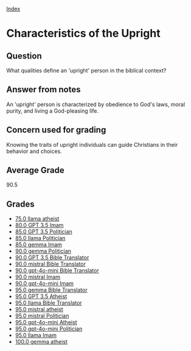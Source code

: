 
[Index](../../index.md)
# Characteristics of the Upright
## Question
What qualities define an 'upright' person in the biblical context?

## Answer from notes
An 'upright' person is characterized by obedience to God's laws, moral purity, and living a God-pleasing life.

## Concern used for grading
Knowing the traits of upright individuals can guide Christians in their behavior and choices.

## Average Grade
90.5

## Grades
 * [75.0 llama atheist](../answers/llama_atheist/Characteristics_of_the_Upright.md)
 * [80.0 GPT 3.5 Imam](../answers/GPT_3.5_Imam/Characteristics_of_the_Upright.md)
 * [85.0 GPT 3.5 Politician](../answers/GPT_3.5_Politician/Characteristics_of_the_Upright.md)
 * [85.0 llama Politician](../answers/llama_Politician/Characteristics_of_the_Upright.md)
 * [85.0 gemma Imam](../answers/gemma_Imam/Characteristics_of_the_Upright.md)
 * [90.0 gemma Politician](../answers/gemma_Politician/Characteristics_of_the_Upright.md)
 * [90.0 GPT 3.5 Bible Translator](../answers/GPT_3.5_Bible_Translator/Characteristics_of_the_Upright.md)
 * [90.0 mistral Bible Translator](../answers/mistral_Bible_Translator/Characteristics_of_the_Upright.md)
 * [90.0 gpt-4o-mini Bible Translator](../answers/gpt-4o-mini_Bible_Translator/Characteristics_of_the_Upright.md)
 * [90.0 mistral Imam](../answers/mistral_Imam/Characteristics_of_the_Upright.md)
 * [90.0 gpt-4o-mini Imam](../answers/gpt-4o-mini_Imam/Characteristics_of_the_Upright.md)
 * [95.0 gemma Bible Translator](../answers/gemma_Bible_Translator/Characteristics_of_the_Upright.md)
 * [95.0 GPT 3.5 Atheist](../answers/GPT_3.5_Atheist/Characteristics_of_the_Upright.md)
 * [95.0 llama Bible Translator](../answers/llama_Bible_Translator/Characteristics_of_the_Upright.md)
 * [95.0 mistral atheist](../answers/mistral_atheist/Characteristics_of_the_Upright.md)
 * [95.0 mistral Politician](../answers/mistral_Politician/Characteristics_of_the_Upright.md)
 * [95.0 gpt-4o-mini Atheist](../answers/gpt-4o-mini_Atheist/Characteristics_of_the_Upright.md)
 * [95.0 gpt-4o-mini Politician](../answers/gpt-4o-mini_Politician/Characteristics_of_the_Upright.md)
 * [95.0 llama Imam](../answers/llama_Imam/Characteristics_of_the_Upright.md)
 * [100.0 gemma atheist](../answers/gemma_atheist/Characteristics_of_the_Upright.md)

